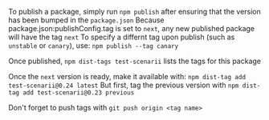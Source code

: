 
To publish a package, simply run `npm publish` after ensuring that the version has been  bumped in the `package.json`
Because package.json:publishConfig.tag is set to `next`, any new published package will have the tag `next`
To specify a differnt tag upon publish (such as `unstable` or `canary`), use: `npm publish --tag canary`

Once published, `npm dist-tags test-scenarii` lists the tags for this package

Once the `next` version is ready, make it available with: `npm dist-tag add test-scenarii@0.24 latest`
But first, tag the previous version with `npm dist-tag add test-scenarii@0.23 previous`

Don't forget to push tags with `git push origin <tag name>`
